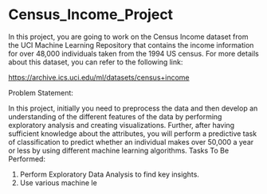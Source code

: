# Census_Income_Project
In this project, you are going to work on the Census Income dataset from the UCI Machine Learning Repository that contains the income information for over 48,000 individuals taken from the 1994 US census. For more details about this dataset, you can refer to the following link:

https://archive.ics.uci.edu/ml/datasets/census+income

Problem Statement:

In this project, initially you need to preprocess the data and then develop an understanding of the different features of the data by performing exploratory analysis and creating visualizations. Further, after having sufficient knowledge about the attributes, you will perform a predictive task of classification to predict whether an individual makes over 50,000 a year or less by using different machine learning algorithms.
Tasks To Be Performed:
1. Perform Exploratory Data Analysis to find key insights.
2. Use various machine le
